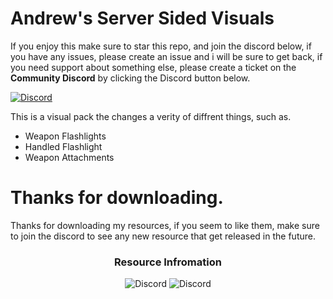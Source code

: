 # Andrew's Server Sided Visuals
If you enjoy this make sure to star this repo, and join the discord below, if you have any issues, please create an issue and i will be sure to get back, if you need support about something else, please create a ticket on the **Community Discord** by clicking the Discord button below.

[![Discord](https://img.shields.io/badge/Discord-Join%20Community-blue?style=for-the-badge&logo=discord)](https://discord.gg/4WY5p4jzMq)


This is a visual pack the changes a verity of diffrent things, such as.
* Weapon Flashlights
* Handled Flashlight
* Weapon Attachments

# Thanks for downloading.
Thanks for downloading my resources, if you seem to like them, make sure to join the discord to see any new resource that get released in the future.

<div align=center>

### Resource Infromation
![Discord](https://img.shields.io/badge/vCheck-SSV%20Version-blue?style=for-the-badge&logo=github)
![Discord](https://img.shields.io/badge/Version-1.0.0-blue?style=for-the-badge&logo=fivem)

<div>
